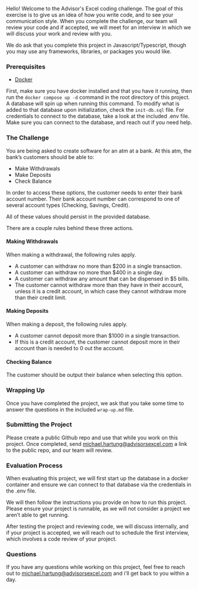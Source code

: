 Hello! Welcome to the Advisor's Excel coding challenge. The goal of this exercise is to give us an idea of how you write code, and to see your communication style. When you complete the challenge, our team will review your code and if accepted, we will meet for an interview in which we will discuss your work and review with you.

We do ask that you complete this project in Javascript/Typescript, though you may use any frameworks, libraries, or packages you would like.

### Prerequisites
- [Docker](https://www.docker.com/products/docker-desktop/)

First, make sure you have docker installed and that you have it running, then run the `docker compose up -d` command in the root directory of this project. A database will spin up when running this command. To modify what is added to that database upon initialization, check the `init-db.sql` file. For credentials to connect to the database, take a look at the included .env file. Make sure you can connect to the database, and reach out if you need help.

### The Challenge

You are being asked to create software for an atm at a bank. At this atm, the bank’s customers should be able to:
- Make Withdrawals
- Make Deposits
- Check Balance

In order to access these options, the customer needs to enter their bank account number. Their bank account number can correspond to one of several account types (Checking, Savings, Credit).

All of these values should persist in the provided database.

There are a couple rules behind these three actions.

#### Making Withdrawals
When making a withdrawal, the following rules apply.
- A customer can withdraw no more than $200 in a single transaction.
- A customer can withdraw no more than $400 in a single day. 
- A customer can withdraw any amount that can be dispensed in $5 bills.
- The customer cannot withdraw more than they have in their account, unless it is a credit account, in which case they cannot withdraw more than their credit limit.

#### Making Deposits
When making a deposit, the following rules apply.
- A customer cannot deposit more than $1000 in a single transaction.
- If this is a credit account, the customer cannot deposit more in their account than is needed to 0 out the account.

#### Checking Balance
The customer should be output their balance when selecting this option.

### Wrapping Up
Once you have completed the project, we ask that you take some time to answer the questions in the included `wrap-up.md` file.

### Submitting the Project
Please create a public Github repo and use that while you work on this project. Once completed, send michael.hartung@advisorsexcel.com a link to the public repo, and our team will review.

### Evaluation Process
When evaluating this project, we will first start up the database in a docker container and ensure we can connect to that database via the credentials in the .env file. 

We will then follow the instructions you provide on how to run this project. Please ensure your project is runnable, as we will not consider a project we aren’t able to get running.

After testing the project and reviewing code, we will discuss internally, and if your project is accepted, we will reach out to schedule the first interview, which involves a code review of your project.

### Questions
If you have any questions while working on this project, feel free to reach out to michael.hartung@advisorsexcel.com and i'll get back to you within a day.